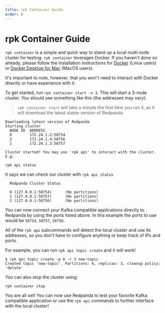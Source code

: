 ```yaml
---
title: rpk Container Guide
order: 0
---
```

# rpk Container Guide

`rpk container` is a simple and quick way to stand up a local multi node cluster
for testing. `rpk container` leverages Docker. If you haven't done so already,
please follow the installation instructions for
[Docker](https://docs.docker.com/engine/install/) (Linux users) or
[Docker Desktop for Mac](https://www.docker.com/products/docker-desktop) 
(MacOS users).

It's important to note, however, that you won't need to interact with Docker directly or have experience with it.

To get started, run `rpk container start -n 3`. This will start a 3-node cluster. You should see something like this (the addresses may vary):

> `rpk container start` will take a minute the first time you run it, as it will download the latest stable version of Redpanda.

```
Downloading latest version of Redpanda
Starting cluster
  NODE ID  ADDRESS
  0        172.24.1.2:58754
  2        172.24.1.4:58756
  1        172.24.1.3:58757

Cluster started! You may use 'rpk api' to interact with the cluster. E.g:

rpk api status
```

It says we can check our cluster with `rpk api status`

```
  Redpanda Cluster Status

  0 (127.0.0.1:58754)      (No partitions)
  1 (127.0.0.1:58757)      (No partitions)
  2 (127.0.0.1:58756)      (No partitions)
```

You can now connect your Kafka compatible applications directly to Redpanda
by using the ports listed above. In this example the ports to use would be
`58754`, `58757`, `58756`.

All of the `rpk api` subcommands will detect the local cluster and use its addresses, so you don't have to configure anything or keep track of IPs and ports.

For example, you can run `rpk api topic create` and it will work!

```
$ rpk api topic create -p 6 -r 3 new-topic
Created topic 'new-topic'. Partitions: 6, replicas: 3, cleanup policy: 'delete'
```

You can also stop the cluster using:

```
rpk container stop
```

You are all set! You can now use Redpanda to test your favorite Kafka
compatible application or use the `rpk api` commands to further interface with
the local cluster!
